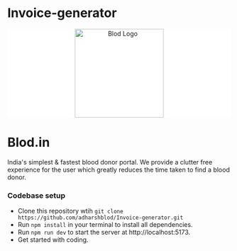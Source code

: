 # Invoice-generator

<p align="center" style="background: white"><img src="https://firebasestorage.googleapis.com/v0/b/web-app-ff732.appspot.com/o/logo-01%20(1).png?alt=media&token=69b9f468-b038-4152-8e5c-d63f60e2f5cd" width="200" title="Blod Logo" /></p>

# Blod.in

India's simplest & fastest blood donor portal. We provide a clutter free experience for the user which greatly reduces the time taken to find a blood donor.

### Codebase setup

- Clone this repository wtih `git clone https://github.com/adharshblod/Invoice-generator.git`
- Run `npm install` in your terminal to install all dependencies.
- Run `npm run dev` to start the server at http://localhost:5173.
- Get started with coding.